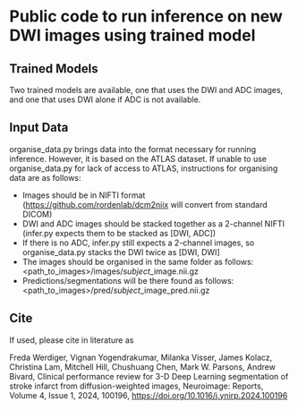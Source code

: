 # Public code to run inference on new DWI images using trained model
## Trained Models
Two trained models are available, one that uses the DWI and ADC images, and one that uses DWI alone if ADC is not available. 
## Input Data
organise_data.py brings data into the format necessary for running inference. However, it is based on the ATLAS dataset. If unable to use organise_data.py for lack of access to ATLAS, instructions for organising data are as follows:

- Images should be in NIFTI format (https://github.com/rordenlab/dcm2niix will convert from standard DICOM)
- DWI and ADC images should be stacked together as a 2-channel NIFTI (infer.py expects them to be stacked as [DWI, ADC])
- If there is no ADC, infer.py still expects a 2-channel images, so organise_data.py stacks the DWI twice as [DWI, DWI]
- The images should be organised in the same folder as follows: <path_to_images>/images/*subject*_image.nii.gz
- Predictions/segmentations will be there found as follows: <path_to_images>/pred/*subject*_image_pred.nii.gz

## Cite 
If used, please cite in literature as

Freda Werdiger, Vignan Yogendrakumar, Milanka Visser, James Kolacz, Christina Lam, Mitchell Hill, Chushuang Chen, Mark W. Parsons, Andrew Bivard,
Clinical performance review for 3-D Deep Learning segmentation of stroke infarct from diffusion-weighted images,
Neuroimage: Reports,
Volume 4, Issue 1,
2024,
100196, https://doi.org/10.1016/j.ynirp.2024.100196
